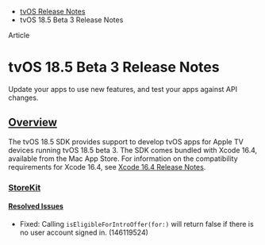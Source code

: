 - [tvOS Release Notes](https://developer.apple.com/documentation/tvos-release-notes)
- tvOS 18.5 Beta 3 Release Notes

Article

# tvOS 18.5 Beta 3 Release Notes

Update your apps to use new features, and test your apps against API changes.

## [Overview](https://developer.apple.com/documentation/tvos-release-notes/tvos-18_5-release-notes#Overview)

The tvOS 18.5 SDK provides support to develop tvOS apps for Apple TV devices running tvOS 18.5 beta 3. The SDK comes bundled with Xcode 16.4, available from the Mac App Store. For information on the compatibility requirements for Xcode 16.4, see [Xcode 16.4 Release Notes](https://developer.apple.com/documentation/Xcode-Release-Notes/xcode-16_4-release-notes).

### [StoreKit](https://developer.apple.com/documentation/tvos-release-notes/tvos-18_5-release-notes#StoreKit)

#### [Resolved Issues](https://developer.apple.com/documentation/tvos-release-notes/tvos-18_5-release-notes#Resolved-Issues)

- Fixed: Calling `isEligibleForIntroOffer(for:)` will return false if there is no user account signed in. (146119524)
